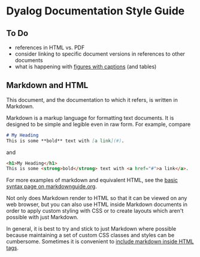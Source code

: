 # Dyalog Documentation Style Guide

## To Do
- references in HTML vs. PDF
- consider linking to specific document versions in references to other documents
- what is happening with [figures with captions](./style.md#figures-with-captions) (and tables)

## Markdown and HTML
This document, and the documentation to which it refers, is written in Markdown.

Markdown is a markup language for formatting text documents. It is designed to be simple and legible even in raw form. For example, compare

```markdown
# My Heading
This is some **bold** text with [a link](#).
```

and

```HTML
<h1>My Heading</h1>
This is some <strong>bold</strong> text with <a href="#">a link</a>.
```

For more examples of markdown and equivalent HTML, see the [basic syntax page on markdownguide.org](https://www.markdownguide.org/basic-syntax/_).

Not only does Markdown render to HTML so that it can be viewed on any web browser, but you can also use HTML inside Markdown documents in order to apply custom styling with CSS or to create layouts which aren't possible with just Markdown.

In general, it is best to try and stick to just Markdown where possible because maintaining a set of custom CSS classes and styles can be cumbersome. Sometimes it is convenient to [include markdown inside HTML tags](./style.md#markdown-inside-html).
